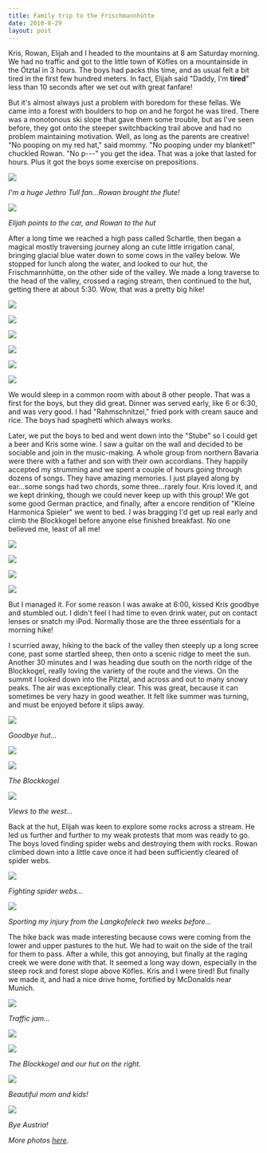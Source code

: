 ```yaml
---
title: Family trip to the Frischmannhütte
date: 2010-8-29
layout: post
---
```


Kris, Rowan, Elijah and I headed to the mountains at 8 am Saturday morning.
We had no traffic and got to the little town of Köfles on a mountainside
in the Ötztal in 3 hours. The boys had packs this time, and as usual felt
a bit tired in the first few hundred meters. In fact, Elijah said "Daddy,
I'm **tired**" less than 10 seconds after we set out with great fanfare!
  
  
But it's almost always just a problem with boredom for these fellas. We
came into a forest with boulders to hop on and he forgot he was tired.
There was a monotonous ski slope that gave them some trouble, but as I've
seen before, they got onto the steeper switchbacking trail above and had
no problem maintaining motivation. Well, as long as the parents are creative!
"No pooping on my red hat," said mommy. "No pooping under my blanket!"
chuckled Rowan. "No p---" you get the idea. That was a joke that lasted
for hours. Plus it got the boys some exercise on prepositions.
  
  
[![](http://farm5.static.flickr.com/4081/4916823465_965dd4c3a9.jpg)](http://www.flickr.com/photos/ripsawridge/4916823465/)
  
_I'm a huge Jethro Tull fan...Rowan brought the flute!_
  
  
[![](http://farm5.static.flickr.com/4116/4916825369_79cbe69579.jpg)](http://www.flickr.com/photos/ripsawridge/4916825369/)
  
_Elijah points to the car, and Rowan to the hut_
  
  
After a long time we reached a high pass called Schartle, then began a
magical mostly traversing journey along an cute little irrigation canal,
bringing glacial blue water down to some cows in the valley below. We stopped
for lunch along the water, and looked to our hut, the Frischmannhütte,
on the other side of the valley. We made a long traverse to the head of
the valley, crossed a raging stream, then continued to the hut, getting
there at about 5:30\. Wow, that was a pretty big hike!
  
  
[![](http://farm5.static.flickr.com/4139/4916837179_849908bb6b.jpg)](http://www.flickr.com/photos/ripsawridge/4916837179/)
  
[![](http://farm5.static.flickr.com/4141/4917439516_d224f6f78d.jpg)](http://www.flickr.com/photos/ripsawridge/4917439516/)
  
[![](http://farm5.static.flickr.com/4119/4916840057_8640e2de40.jpg)](http://www.flickr.com/photos/ripsawridge/4916840057/)
  
[![](http://farm5.static.flickr.com/4116/4917443216_c871dd3b8d.jpg)](http://www.flickr.com/photos/ripsawridge/4917443216/)
  
[![](http://farm5.static.flickr.com/4073/4917444948_b2e3241b25.jpg)](http://www.flickr.com/photos/ripsawridge/4917444948/)
  
[![](http://farm5.static.flickr.com/4073/4916846219_b7e74b00c2.jpg)](http://www.flickr.com/photos/ripsawridge/4916846219/)
  
  
We would sleep in a common room with about 8 other people. That was a
first for the boys, but they did great. Dinner was served early, like 6
or 6:30, and was very good. I had "Rahmschnitzel," fried pork with cream
sauce and rice. The boys had spaghetti which always works.
  
  
Later, we put the boys to bed and went down into the "Stube" so I could
get a beer and Kris some wine. I saw a guitar on the wall and decided to
be sociable and join in the music-making. A whole group from northern Bavaria
were there with a father and son with their own accordians. They happily
accepted my strumming and we spent a couple of hours going through dozens
of songs. They have amazing memories. I just played along by ear...some
songs had two chords, some three...rarely four. Kris loved it, and we kept
drinking, though we could never keep up with this group! We got some good
German practice, and finally, after a encore rendition of "Kleine Harmonica
Spieler" we went to bed. I was bragging I'd get up real early and climb
the Blockkogel before anyone else finished breakfast. No one believed me,
least of all me!
  
  
[![](http://farm5.static.flickr.com/4135/4916849969_b8c7a0dc97.jpg)](http://www.flickr.com/photos/ripsawridge/4916849969/)
  
[![](http://farm5.static.flickr.com/4137/4917453320_6d693d6d69.jpg)](http://www.flickr.com/photos/ripsawridge/4917453320/)
  
[![](http://farm5.static.flickr.com/4143/4916854507_16804dce2c.jpg)](http://www.flickr.com/photos/ripsawridge/4916854507/)
  
[![](http://farm5.static.flickr.com/4121/4917457220_bac157baf2.jpg)](http://www.flickr.com/photos/ripsawridge/4917457220/)
  
  
  
But I managed it. For some reason I was awake at 6:00, kissed Kris goodbye
and stumbled out. I didn't feel I had time to even drink water, put on
contact lenses or snatch my iPod. Normally those are the three essentials
for a morning hike!
  
  
I scurried away, hiking to the back of the valley then steeply up a long
scree cone, past some startled sheep, then onto a scenic ridge to meet
the sun. Another 30 minutes and I was heading due south on the north ridge
of the Blockkogel, really loving the variety of the route and the views.
On the summit I looked down into the Pitztal, and across and out to many
snowy peaks. The air was exceptionally clear. This was great, because it
can sometimes be very hazy in good weather. It felt like summer was turning,
and must be enjoyed before it slips away.
  
  
[![](http://farm5.static.flickr.com/4143/4916869823_0da991f3b3.jpg)](http://www.flickr.com/photos/ripsawridge/4916869823/)
  
_Goodbye hut..._
  
[![](http://farm5.static.flickr.com/4138/4917468322_a54d9aa61c.jpg)](http://www.flickr.com/photos/ripsawridge/4917468322/)
  
[![](http://farm5.static.flickr.com/4077/4916860697_abc4e7c8ed.jpg)](http://www.flickr.com/photos/ripsawridge/4916860697/)
  
_The Blockkogel_
  
[![](http://farm5.static.flickr.com/4098/4916862573_33d60d7523.jpg)](http://www.flickr.com/photos/ripsawridge/4916862573/)
  
_Views to the west..._
  
  
Back at the hut, Elijah was keen to explore some rocks across a stream.
He led us further and further to my weak protests that mom was ready to
go. The boys loved finding spider webs and destroying them with rocks.
Rowan climbed down into a little cave once it had been sufficiently cleared
of spider webs.
  
  
[![](http://farm5.static.flickr.com/4137/4916871939_4d73a3f15b.jpg)](http://www.flickr.com/photos/ripsawridge/4916871939/)
  
_Fighting spider webs..._
  
[![](http://farm5.static.flickr.com/4094/4917476322_74711a3797.jpg)](http://www.flickr.com/photos/ripsawridge/4917476322/)
  
_Sporting my injury from the Langkofeleck two weeks before..._
  
  
The hike back was made interesting because cows were coming from the lower
and upper pastures to the hut. We had to wait on the side of the trail
for them to pass. After a while, this got annoying, but finally at the
raging creek we were done with that. It seemed a long way down, especially
in the steep rock and forest slope above Köfles. Kris and I were tired!
But finally we made it, and had a nice drive home, fortified by McDonalds
near Munich.
  
  
[![](http://farm5.static.flickr.com/4073/4917481780_2fd9858aea.jpg)](http://www.flickr.com/photos/ripsawridge/4917481780/)
  
_Traffic jam..._
  
[![](http://farm5.static.flickr.com/4120/4916885853_f82d1efcb4.jpg)](http://www.flickr.com/photos/ripsawridge/4916885853/)
  
[![](http://farm5.static.flickr.com/4123/4916887635_306022e3fc.jpg)](http://www.flickr.com/photos/ripsawridge/4916887635/)
  
_The Blockkogel and our hut on the right._
  
[![](http://farm5.static.flickr.com/4093/4916892623_ca967f6cb9.jpg)](http://www.flickr.com/photos/ripsawridge/4916892623/)
  
_Beautiful mom and kids!_
  
[![](http://farm5.static.flickr.com/4077/4921278800_d72c1738d3.jpg)](http://www.flickr.com/photos/ripsawridge/4921278800/)
  
_Bye Austria!_
  
  
_More photos [here](http://www.flickr.com/photos/ripsawridge/sets/72157624658546529/with/4916823465/)_.

